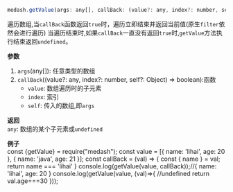 ```js
medash.getValue(args: any[], callBack: (value?: any, index?: number, self?: Object) => boolean): any
```
遍历数组,当`callBack`函数返回`true`时，遍历立即结束并返回当前值(原生`filter`依然会进行遍历)
当遍历结束时,如果`callBack`一直没有返回`true`时,`getValue`方法执行结束返回`undefined`。

**参数**  
1. `args`(any[]): 任意类型的数组  
2. `callBack`((value?: any, index?: number, self?: Object) => boolean):函数
    * `value`: 数组遍历时的子元素
    * `index`: 索引 
    * `self`: 传入的数组,即`args`
  
**返回**        
 `any`: 数组的某个子元素或`undefined`

**例子**  
<me-embed>
const {getValue} = require("medash");
const value = [{ name: 'lihai', age: 20 }, { name: 'java', age: 21 }];
const callBack = (val) => {
    const { name } = val;
    return name === 'lihai'
}
console.log(getValue(value, callBack));//{ name: 'lihai', age: 20 }
console.log(getValue(value, (val)=>{ //undefined
    return val.age===30
}));
</me-embed>
